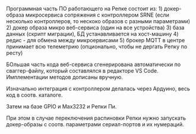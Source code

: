 Программная часть ПО работающего на Репке состоит из:
    1) докер-образа микросервиса сопряжения с контроллером SRNE (если несколько контроллеров, то нескоко образов с разными параметрами)
    2) докер образа микро веб-сервиса (один на все устройства)
    3) база данных (скрипт миграции), БД устанавливается на хост-машину
    4) редис - для обмена между микроервисами
    5) брокер MQTT в центре принимает всю телеметрию (опционально, чтобы не дергать Репку по ресту)
    
БОльшая часть кода веб-сервиса сгенерирована автоматически по сваггер-файлу, который составлялся в редакторе VS Code.
Имплементации методов дописаны вручную.


Изначально интеграция с контроллером делалась через Ардуино, весь код в соотв. каталоге.

Затем на базе GPIO и Max3232 и Репки Пи.

При этом в случае переключения распиновки Репки нужно запускать докер-образы с соотв. параметрами сериал-портов и их нумераций.






